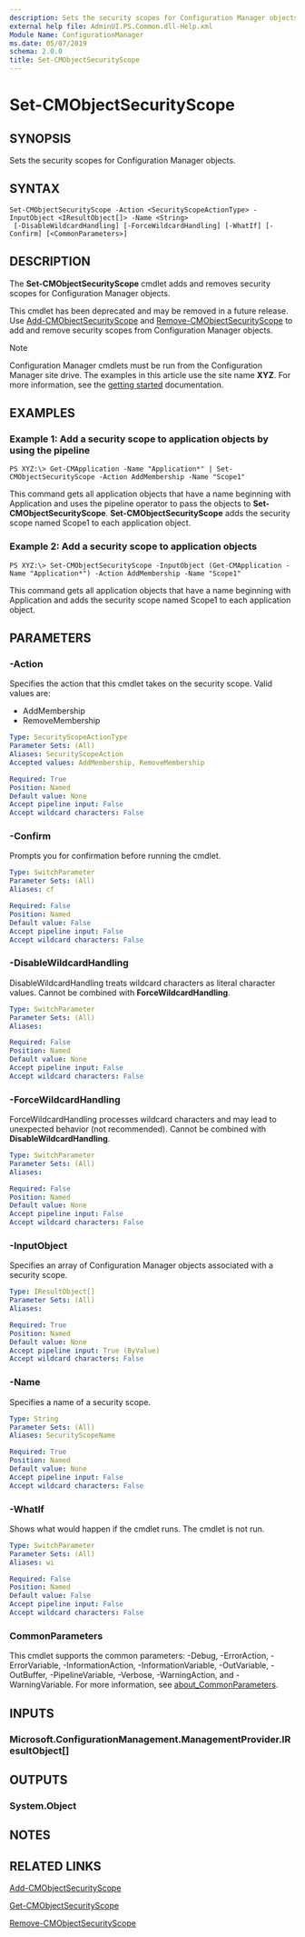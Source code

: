 ```yaml
---
description: Sets the security scopes for Configuration Manager objects.
external help file: AdminUI.PS.Common.dll-Help.xml
Module Name: ConfigurationManager
ms.date: 05/07/2019
schema: 2.0.0
title: Set-CMObjectSecurityScope
---
```


# Set-CMObjectSecurityScope

## SYNOPSIS
Sets the security scopes for Configuration Manager objects.

## SYNTAX

```
Set-CMObjectSecurityScope -Action <SecurityScopeActionType> -InputObject <IResultObject[]> -Name <String>
 [-DisableWildcardHandling] [-ForceWildcardHandling] [-WhatIf] [-Confirm] [<CommonParameters>]
```

## DESCRIPTION
The **Set-CMObjectSecurityScope** cmdlet adds and removes security scopes for Configuration Manager objects.

This cmdlet has been deprecated and may be removed in a future release.
Use [Add-CMObjectSecurityScope](Add-CMObjectSecurityScope.md) and [Remove-CMObjectSecurityScope](Remove-CMObjectSecurityScope.md) to add and remove security scopes from Configuration Manager objects.

> [!NOTE]
> Configuration Manager cmdlets must be run from the Configuration Manager site drive.
> The examples in this article use the site name **XYZ**. For more information, see the
> [getting started](/powershell/sccm/overview) documentation.

## EXAMPLES

### Example 1: Add a security scope to application objects by using the pipeline
```
PS XYZ:\> Get-CMApplication -Name "Application*" | Set-CMObjectSecurityScope -Action AddMembership -Name "Scope1"
```

This command gets all application objects that have a name beginning with Application and uses the pipeline operator to pass the objects to **Set-CMObjectSecurityScope**.
**Set-CMObjectSecurityScope** adds the security scope named Scope1 to each application object.

### Example 2: Add a security scope to application objects
```
PS XYZ:\> Set-CMObjectSecurityScope -InputObject (Get-CMApplication -Name "Application*") -Action AddMembership -Name "Scope1"
```

This command gets all application objects that have a name beginning with Application and adds the security scope named Scope1 to each application object.

## PARAMETERS

### -Action
Specifies the action that this cmdlet takes on the security scope.
Valid values are:

- AddMembership
- RemoveMembership

```yaml
Type: SecurityScopeActionType
Parameter Sets: (All)
Aliases: SecurityScopeAction
Accepted values: AddMembership, RemoveMembership

Required: True
Position: Named
Default value: None
Accept pipeline input: False
Accept wildcard characters: False
```

### -Confirm
Prompts you for confirmation before running the cmdlet.

```yaml
Type: SwitchParameter
Parameter Sets: (All)
Aliases: cf

Required: False
Position: Named
Default value: False
Accept pipeline input: False
Accept wildcard characters: False
```

### -DisableWildcardHandling
DisableWildcardHandling treats wildcard characters as literal character values. Cannot be combined with **ForceWildcardHandling**.

```yaml
Type: SwitchParameter
Parameter Sets: (All)
Aliases:

Required: False
Position: Named
Default value: None
Accept pipeline input: False
Accept wildcard characters: False
```

### -ForceWildcardHandling
ForceWildcardHandling processes wildcard characters and may lead to unexpected behavior (not recommended). Cannot be combined with **DisableWildcardHandling**.

```yaml
Type: SwitchParameter
Parameter Sets: (All)
Aliases:

Required: False
Position: Named
Default value: None
Accept pipeline input: False
Accept wildcard characters: False
```

### -InputObject
Specifies an array of Configuration Manager objects associated with a security scope.

```yaml
Type: IResultObject[]
Parameter Sets: (All)
Aliases:

Required: True
Position: Named
Default value: None
Accept pipeline input: True (ByValue)
Accept wildcard characters: False
```

### -Name
Specifies a name of a security scope.

```yaml
Type: String
Parameter Sets: (All)
Aliases: SecurityScopeName

Required: True
Position: Named
Default value: None
Accept pipeline input: False
Accept wildcard characters: False
```

### -WhatIf
Shows what would happen if the cmdlet runs.
The cmdlet is not run.

```yaml
Type: SwitchParameter
Parameter Sets: (All)
Aliases: wi

Required: False
Position: Named
Default value: False
Accept pipeline input: False
Accept wildcard characters: False
```

### CommonParameters
This cmdlet supports the common parameters: -Debug, -ErrorAction, -ErrorVariable, -InformationAction, -InformationVariable, -OutVariable, -OutBuffer, -PipelineVariable, -Verbose, -WarningAction, and -WarningVariable. For more information, see [about_CommonParameters](http://go.microsoft.com/fwlink/?LinkID=113216).

## INPUTS

### Microsoft.ConfigurationManagement.ManagementProvider.IResultObject[]

## OUTPUTS

### System.Object
## NOTES

## RELATED LINKS

[Add-CMObjectSecurityScope](Add-CMObjectSecurityScope.md)

[Get-CMObjectSecurityScope](Get-CMObjectSecurityScope.md)

[Remove-CMObjectSecurityScope](Remove-CMObjectSecurityScope.md)
